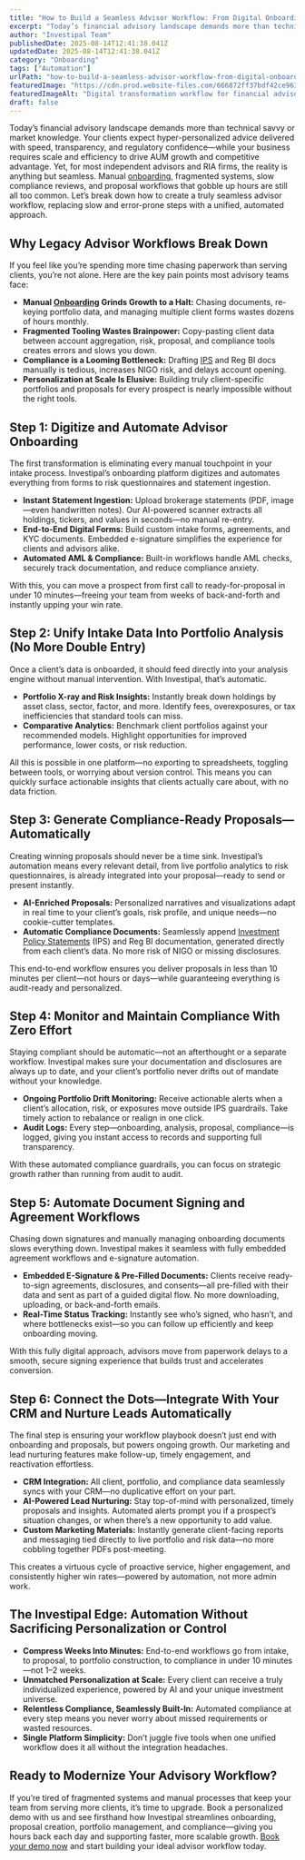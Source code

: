 ```yaml
---
title: "How to Build a Seamless Advisor Workflow: From Digital Onboarding to Automated Proposal Generation"
excerpt: "Today’s financial advisory landscape demands more than technical savvy or market knowledge. Your clients expect hyper-personalized advice delivered with speed, transparency, and regulatory confidence-while your business."
author: "Investipal Team"
publishedDate: 2025-08-14T12:41:38.041Z
updatedDate: 2025-08-14T12:41:38.041Z
category: "Onboarding"
tags: ["Automation"]
urlPath: "how-to-build-a-seamless-advisor-workflow-from-digital-onboarding-to-automated-proposal-generation"
featuredImage: "https://cdn.prod.website-files.com/666872ff37bdf42ce9637d77/689dd9814b7a947e01f7d313_68921026fcf25b32d4cc76da_How%2520Personalized%2520Portfolio%2520Construction%2520Is%2520Reshaping%2520Wealth%2520Management%2520(14).png"
featuredImageAlt: "Digital transformation workflow for financial advisors showing end-to-end automation process"
draft: false
---
```

<p id="">Today’s financial advisory landscape demands more than technical savvy or market knowledge. Your clients expect hyper-personalized advice delivered with speed, transparency, and regulatory confidence—while your business requires scale and efficiency to drive AUM growth and competitive advantage. Yet, for most independent advisors and RIA firms, the reality is anything but seamless. Manual <a href="/blog/onboarding">onboarding</a>, fragmented systems, slow compliance reviews, and proposal workflows that gobble up hours are still all too common. Let’s break down how to create a truly seamless advisor workflow, replacing slow and error-prone steps with a unified, automated approach.</p><h2 id="">Why Legacy Advisor Workflows Break Down</h2><p id="">If you feel like you’re spending more time chasing paperwork than serving clients, you’re not alone. Here are the key pain points most advisory teams face:</p><ul id=""><li id=""><strong id="">Manual <a href="/blog/onboarding">Onboarding</a> Grinds Growth to a Halt:</strong> Chasing documents, re-keying portfolio data, and managing multiple client forms wastes dozens of hours monthly.</li><li id=""><strong id="">Fragmented Tooling Wastes Brainpower:</strong> Copy-pasting client data between account aggregation, risk, proposal, and compliance tools creates errors and slows you down.</li><li id=""><strong id="">Compliance is a Looming Bottleneck:</strong> Drafting <a href="/features/investment-policy-statements">IPS</a> and Reg BI docs manually is tedious, increases NIGO risk, and delays account opening.</li><li id=""><strong id="">Personalization at Scale Is Elusive:</strong> Building truly client-specific portfolios and proposals for every prospect is nearly impossible without the right tools.</li></ul><h2 id="">Step 1: Digitize and Automate Advisor Onboarding</h2><p id="">The first transformation is eliminating every manual touchpoint in your intake process. Investipal’s onboarding platform digitizes and automates everything from forms to risk questionnaires and statement ingestion.</p><ul id=""><li id=""><strong id="">Instant Statement Ingestion:</strong> Upload brokerage statements (PDF, image—even handwritten notes). Our AI-powered scanner extracts all holdings, tickers, and values in seconds—no manual re-entry.</li><li id=""><strong id="">End-to-End Digital Forms:</strong> Build custom intake forms, agreements, and KYC documents. Embedded e-signature simplifies the experience for clients and advisors alike.</li><li id=""><strong id="">Automated AML & Compliance:</strong> Built-in workflows handle AML checks, securely track documentation, and reduce compliance anxiety.</li></ul><p id="">With this, you can move a prospect from first call to ready-for-proposal in under 10 minutes—freeing your team from weeks of back-and-forth and instantly upping your win rate.</p><h2 id="">Step 2: Unify Intake Data Into Portfolio Analysis (No More Double Entry)</h2><p id="">Once a client’s data is onboarded, it should feed directly into your analysis engine without manual intervention. With Investipal, that’s automatic.</p><ul id=""><li id=""><strong id="">Portfolio X-ray and Risk Insights:</strong> Instantly break down holdings by asset class, sector, factor, and more. Identify fees, overexposures, or tax inefficiencies that standard tools can miss.</li><li id=""><strong id="">Comparative Analytics:</strong> Benchmark client portfolios against your recommended models. Highlight opportunities for improved performance, lower costs, or risk reduction.</li></ul><p id="">All this is possible in one platform—no exporting to spreadsheets, toggling between tools, or worrying about version control. This means you can quickly surface actionable insights that clients actually care about, with no data friction.</p><h2 id="">Step 3: Generate Compliance-Ready Proposals—Automatically</h2><p id="">Creating winning proposals should never be a time sink. Investipal’s automation means every relevant detail, from live portfolio analytics to risk questionnaires, is already integrated into your proposal—ready to send or present instantly.</p><ul id=""><li id=""><strong id="">AI-Enriched Proposals:</strong> Personalized narratives and visualizations adapt in real time to your client’s goals, risk profile, and unique needs—no cookie-cutter templates.</li><li id=""><strong id="">Automatic Compliance Documents:</strong> Seamlessly append <a href="/features/investment-policy-statements">Investment Policy Statements</a> (IPS) and Reg BI documentation, generated directly from each client’s data. No more risk of NIGO or missing disclosures.</li></ul><p id="">This end-to-end workflow ensures you deliver proposals in less than 10 minutes per client—not hours or days—while guaranteeing everything is audit-ready and personalized.</p><h2 id="">Step 4: Monitor and Maintain Compliance With Zero Effort</h2><p id="">Staying compliant should be automatic—not an afterthought or a separate workflow. Investipal makes sure your documentation and disclosures are always up to date, and your client’s portfolio never drifts out of mandate without your knowledge.</p><ul id=""><li id=""><strong id="">Ongoing Portfolio Drift Monitoring:</strong> Receive actionable alerts when a client’s allocation, risk, or exposures move outside IPS guardrails. Take timely action to rebalance or realign in one click.</li><li id=""><strong id="">Audit Logs:</strong> Every step—onboarding, analysis, proposal, compliance—is logged, giving you instant access to records and supporting full transparency.</li></ul><p id="">With these automated compliance guardrails, you can focus on strategic growth rather than running from audit to audit.</p><h2 id="">Step 5: Automate Document Signing and Agreement Workflows</h2><p id="">Chasing down signatures and manually managing onboarding documents slows everything down. Investipal makes it seamless with fully embedded agreement workflows and e-signature automation.</p><ul id=""><li id=""><strong id="">Embedded E-Signature & Pre-Filled Documents:</strong> Clients receive ready-to-sign agreements, disclosures, and consents—all pre-filled with their data and sent as part of a guided digital flow. No more downloading, uploading, or back-and-forth emails.</li><li id=""><strong id="">Real-Time Status Tracking:</strong> Instantly see who’s signed, who hasn’t, and where bottlenecks exist—so you can follow up efficiently and keep onboarding moving.</li></ul><p id="">With this fully digital approach, advisors move from paperwork delays to a smooth, secure signing experience that builds trust and accelerates conversion.</p><h2 id="">Step 6: Connect the Dots—Integrate With Your CRM and Nurture Leads Automatically</h2><p id="">The final step is ensuring your workflow playbook doesn’t just end with onboarding and proposals, but powers ongoing growth. Our marketing and lead nurturing features make follow-up, timely engagement, and reactivation effortless.</p><ul id=""><li id=""><strong id="">CRM Integration:</strong> All client, portfolio, and compliance data seamlessly syncs with your CRM—no duplicative effort on your part.</li><li id=""><strong id="">AI-Powered Lead Nurturing:</strong> Stay top-of-mind with personalized, timely proposals and insights. Automated alerts prompt you if a prospect’s situation changes, or when there’s a new opportunity to add value.</li><li id=""><strong id="">Custom Marketing Materials:</strong> Instantly generate client-facing reports and messaging tied directly to live portfolio and risk data—no more cobbling together PDFs post-meeting.</li></ul><p id="">This creates a virtuous cycle of proactive service, higher engagement, and consistently higher win rates—powered by automation, not more admin work.</p><h2 id="">The Investipal Edge: Automation Without Sacrificing Personalization or Control</h2><ul id=""><li id=""><strong id="">Compress Weeks Into Minutes:</strong> End-to-end workflows go from intake, to proposal, to portfolio construction, to compliance in under 10 minutes—not 1–2 weeks.</li><li id=""><strong id="">Unmatched Personalization at Scale:</strong> Every client can receive a truly individualized experience, powered by AI and your unique investment universe.</li><li id=""><strong id="">Relentless Compliance, Seamlessly Built-In:</strong> Automated compliance at every step means you never worry about missed requirements or wasted resources.</li><li id=""><strong id="">Single Platform Simplicity:</strong> Don’t juggle five tools when one unified workflow does it all without the integration headaches.</li></ul><h2 id="">Ready to Modernize Your Advisory Workflow?</h2><p id="">If you’re tired of fragmented systems and manual processes that keep your team from serving more clients, it’s time to upgrade. Book a personalized demo with us and see firsthand how Investipal streamlines onboarding, proposal creation, portfolio management, and compliance—giving you hours back each day and supporting faster, more scalable growth. <a href="/book-a-demo" target="_blank">Book your demo now</a> and start building your ideal advisor workflow today.</p>